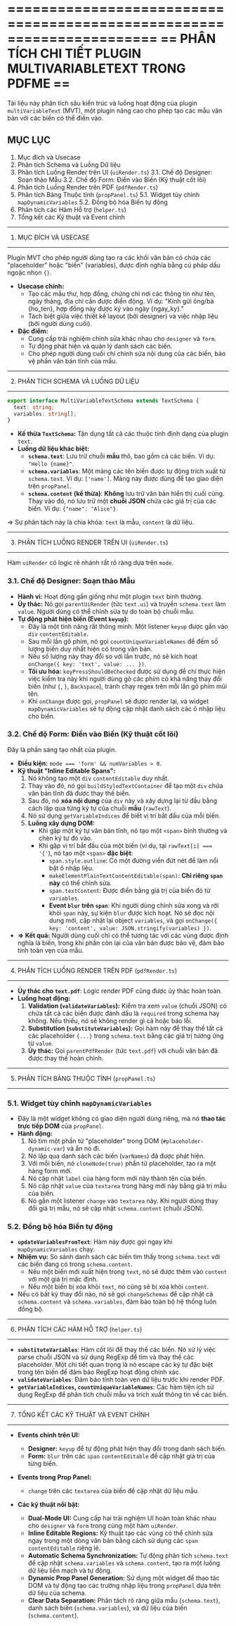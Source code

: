 ======================================================================
==   PHÂN TÍCH CHI TIẾT PLUGIN MULTIVARIABLETEXT TRONG PDFME         ==
======================================================================

Tài liệu này phân tích sâu kiến trúc và luồng hoạt động của plugin `multiVariableText` (MVT), một plugin nâng cao cho phép tạo các mẫu văn bản với các biến có thể điền vào.

MỤC LỤC
---------
1.  Mục đích và Usecase
2.  Phân tích Schema và Luồng Dữ liệu
3.  Phân tích Luồng Render trên UI (`uiRender.ts`)
    3.1. Chế độ Designer: Soạn thảo Mẫu
    3.2. Chế độ Form: Điền vào Biến (Kỹ thuật cốt lõi)
4.  Phân tích Luồng Render trên PDF (`pdfRender.ts`)
5.  Phân tích Bảng Thuộc tính (`propPanel.ts`)
    5.1. Widget tùy chỉnh `mapDynamicVariables`
    5.2. Đồng bộ hóa Biến tự động
6.  Phân tích các Hàm Hỗ trợ (`helper.ts`)
7.  Tổng kết các Kỹ thuật và Event chính

----------------------------------------------------------------------
1. MỤC ĐÍCH VÀ USECASE
----------------------------------------------------------------------

Plugin MVT cho phép người dùng tạo ra các khối văn bản có chứa các "placeholder" hoặc "biến" (variables), được định nghĩa bằng cú pháp dấu ngoặc nhọn `{}`.

-   **Usecase chính:**
    -   Tạo các mẫu thư, hợp đồng, chứng chỉ nơi các thông tin như tên, ngày tháng, địa chỉ cần được điền động. Ví dụ: "Kính gửi ông/bà {ho_ten}, hợp đồng này được ký vào ngày {ngay_ky}."
    -   Tách biệt giữa việc thiết kế layout (bởi designer) và việc nhập liệu (bởi người dùng cuối).
-   **Đặc điểm:**
    -   Cung cấp trải nghiệm chỉnh sửa khác nhau cho `designer` và `form`.
    -   Tự động phát hiện và quản lý danh sách các biến.
    -   Cho phép người dùng cuối chỉ chỉnh sửa nội dung của các biến, bảo vệ phần văn bản tĩnh của mẫu.

----------------------------------------------------------------------
2. PHÂN TÍCH SCHEMA VÀ LUỒNG DỮ LIỆU
----------------------------------------------------------------------

```typescript
export interface MultiVariableTextSchema extends TextSchema {
  text: string;
  variables: string[];
}
```

-   **Kế thừa `TextSchema`:** Tận dụng tất cả các thuộc tính định dạng của plugin `text`.
-   **Luồng dữ liệu khác biệt:**
    -   **`schema.text`**: Lưu trữ chuỗi **mẫu** thô, bao gồm cả các biến. Ví dụ: `"Hello {name}"`.
    -   **`schema.variables`**: Một mảng các tên biến được tự động trích xuất từ `schema.text`. Ví dụ: `['name']`. Mảng này được dùng để tạo giao diện trên `propPanel`.
    -   **`schema.content` (kế thừa)**: **Không** lưu trữ văn bản hiển thị cuối cùng. Thay vào đó, nó lưu trữ một **chuỗi JSON** chứa các giá trị của các biến. Ví dụ: `{"name": "Alice"}`.

=> Sự phân tách này là chìa khóa: `text` là mẫu, `content` là dữ liệu.

----------------------------------------------------------------------
3. PHÂN TÍCH LUỒNG RENDER TRÊN UI (`uiRender.ts`)
----------------------------------------------------------------------

Hàm `uiRender` có logic rẽ nhánh rất rõ ràng dựa trên `mode`.

### 3.1. Chế độ Designer: Soạn thảo Mẫu

-   **Hành vi:** Hoạt động gần giống như một plugin `text` bình thường.
-   **Ủy thác:** Nó gọi `parentUiRender` (tức `text.ui`) và truyền `schema.text` làm `value`. Người dùng có thể chỉnh sửa tự do toàn bộ chuỗi mẫu.
-   **Tự động phát hiện biến (Event `keyup`):**
    -   Đây là một tính năng rất thông minh. Một listener `keyup` được gắn vào `div` `contentEditable`.
    -   Sau mỗi lần gõ phím, nó gọi `countUniqueVariableNames` để đếm số lượng biến duy nhất hiện có trong văn bản.
    -   Nếu số lượng này thay đổi so với lần trước, nó sẽ kích hoạt `onChange({ key: 'text', value: ... })`.
    -   **Tối ưu hóa:** `keyPressShouldBeChecked` được sử dụng để chỉ thực hiện việc kiểm tra này khi người dùng gõ các phím có khả năng thay đổi biến (như `{`, `}`, `Backspace`), tránh chạy regex trên mỗi lần gõ phím mũi tên.
    -   Khi `onChange` được gọi, `propPanel` sẽ được render lại, và widget `mapDynamicVariables` sẽ tự động cập nhật danh sách các ô nhập liệu cho biến.

### 3.2. Chế độ Form: Điền vào Biến (Kỹ thuật cốt lõi)

Đây là phần sáng tạo nhất của plugin.

-   **Điều kiện:** `mode === 'form' && numVariables > 0`.
-   **Kỹ thuật "Inline Editable Spans":**
    1.  Nó không tạo một `div` `contentEditable` duy nhất.
    2.  Thay vào đó, nó gọi `buildStyledTextContainer` để tạo một `div` chứa văn bản tĩnh đã được thay thế biến.
    3.  Sau đó, nó **xóa nội dung** của `div` này và xây dựng lại từ đầu bằng cách lặp qua từng ký tự của chuỗi **mẫu** (`rawText`).
    4.  Nó sử dụng `getVariableIndices` để biết vị trí bắt đầu của mỗi biến.
    5.  **Luồng xây dựng DOM:**
        -   Khi gặp một ký tự văn bản tĩnh, nó tạo một `<span>` bình thường và chèn ký tự đó vào.
        -   Khi gặp vị trí bắt đầu của một biến (ví dụ, tại `rawText[i] === '{'`), nó tạo một `<span>` **đặc biệt**:
            -   `span.style.outline`: Có một đường viền đứt nét để làm nổi bật ô nhập liệu.
            -   `makeElementPlainTextContentEditable(span)`: **Chỉ riêng `span` này** có thể chỉnh sửa.
            -   `span.textContent`: Được điền bằng giá trị của biến đó từ `variables`.
            -   **Event `blur` trên `span`**: Khi người dùng chỉnh sửa xong và rời khỏi `span` này, sự kiện `blur` được kích hoạt. Nó sẽ đọc nội dung mới, cập nhật lại object `variables`, và gọi `onChange({ key: 'content', value: JSON.stringify(variables) })`.
-   **=> Kết quả:** Người dùng cuối chỉ có thể tương tác với các vùng được định nghĩa là biến, trong khi phần còn lại của văn bản được bảo vệ, đảm bảo tính toàn vẹn của mẫu.

----------------------------------------------------------------------
4. PHÂN TÍCH LUỒNG RENDER TRÊN PDF (`pdfRender.ts`)
----------------------------------------------------------------------

-   **Ủy thác cho `text.pdf`**: Logic render PDF cũng được ủy thác hoàn toàn.
-   **Luồng hoạt động:**
    1.  **Validation (`validateVariables`):** Kiểm tra xem `value` (chuỗi JSON) có chứa tất cả các biến được đánh dấu là `required` trong schema hay không. Nếu thiếu, nó sẽ không render gì cả hoặc báo lỗi.
    2.  **Substitution (`substituteVariables`):** Gọi hàm này để thay thế tất cả các placeholder `{...}` trong `schema.text` bằng các giá trị tương ứng từ `value`.
    3.  **Ủy thác:** Gọi `parentPdfRender` (tức `text.pdf`) với chuỗi văn bản đã được thay thế hoàn chỉnh.

----------------------------------------------------------------------
5. PHÂN TÍCH BẢNG THUỘC TÍNH (`propPanel.ts`)
----------------------------------------------------------------------

### 5.1. Widget tùy chỉnh `mapDynamicVariables`

-   Đây là một widget không có giao diện người dùng riêng, mà nó **thao tác trực tiếp DOM** của `propPanel`.
-   **Hành động:**
    1.  Nó tìm một phần tử "placeholder" trong DOM (`#placeholder-dynamic-var`) và ẩn nó đi.
    2.  Nó lặp qua danh sách các biến (`varNames`) đã được phát hiện.
    3.  Với mỗi biến, nó `cloneNode(true)` phần tử placeholder, tạo ra một hàng form mới.
    4.  Nó cập nhật `label` của hàng form mới này thành tên của biến.
    5.  Nó cập nhật `value` của `textarea` trong hàng mới này bằng giá trị mẫu của biến.
    6.  Nó gắn một listener `change` vào `textarea` này. Khi người dùng thay đổi giá trị mẫu, nó sẽ cập nhật `schema.content` (chuỗi JSON).

### 5.2. Đồng bộ hóa Biến tự động

-   **`updateVariablesFromText`**: Hàm này được gọi ngay khi `mapDynamicVariables` chạy.
-   **Nhiệm vụ:** So sánh danh sách các biến tìm thấy trong `schema.text` với các biến đang có trong `schema.content`.
    -   Nếu một biến mới xuất hiện trong `text`, nó sẽ được thêm vào `content` với một giá trị mặc định.
    -   Nếu một biến bị xóa khỏi `text`, nó cũng sẽ bị xóa khỏi `content`.
-   Nếu có bất kỳ thay đổi nào, nó sẽ gọi `changeSchemas` để cập nhật cả `schema.content` và `schema.variables`, đảm bảo toàn bộ hệ thống luôn đồng bộ.

----------------------------------------------------------------------
6. PHÂN TÍCH CÁC HÀM HỖ TRỢ (`helper.ts`)
----------------------------------------------------------------------

-   **`substituteVariables`**: Hàm cốt lõi để thay thế các biến. Nó xử lý việc parse chuỗi JSON và sử dụng RegExp để tìm và thay thế các placeholder. Một chi tiết quan trọng là nó escape các ký tự đặc biệt trong tên biến để đảm bảo RegExp hoạt động chính xác.
-   **`validateVariables`**: Đảm bảo tính toàn vẹn dữ liệu trước khi render PDF.
-   **`getVariableIndices`, `countUniqueVariableNames`**: Các hàm tiện ích sử dụng RegExp để phân tích chuỗi mẫu và trích xuất thông tin về các biến.

----------------------------------------------------------------------
7. TỔNG KẾT CÁC KỸ THUẬT VÀ EVENT CHÍNH
----------------------------------------------------------------------

-   **Events chính trên UI:**
    -   **Designer:** `keyup` để tự động phát hiện thay đổi trong danh sách biến.
    -   **Form:** `blur` trên các `span` `contentEditable` để cập nhật giá trị của từng biến.
-   **Events trong Prop Panel:**
    -   `change` trên các `textarea` của biến để cập nhật dữ liệu mẫu.

-   **Các kỹ thuật nổi bật:**
    -   **Dual-Mode UI:** Cung cấp hai trải nghiệm UI hoàn toàn khác nhau cho `designer` và `form` trong cùng một hàm `uiRender`.
    -   **Inline Editable Regions:** Kỹ thuật tạo các vùng có thể chỉnh sửa ngay trong một dòng văn bản bằng cách sử dụng các `span` `contentEditable` riêng lẻ.
    -   **Automatic Schema Synchronization:** Tự động phân tích `schema.text` để cập nhật `schema.variables` và `schema.content`, tạo ra một luồng dữ liệu liền mạch và tự động.
    -   **Dynamic Prop Panel Generation:** Sử dụng một widget để thao tác DOM và tự động tạo các trường nhập liệu trong `propPanel` dựa trên dữ liệu của schema.
    -   **Clear Data Separation:** Phân tách rõ ràng giữa mẫu (`schema.text`), danh sách biến (`schema.variables`), và dữ liệu của biến (`schema.content`).